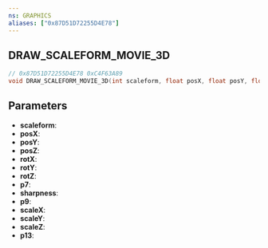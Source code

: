 ```yaml
---
ns: GRAPHICS
aliases: ["0x87D51D72255D4E78"]
---
```

## DRAW_SCALEFORM_MOVIE_3D

```c
// 0x87D51D72255D4E78 0xC4F63A89
void DRAW_SCALEFORM_MOVIE_3D(int scaleform, float posX, float posY, float posZ, float rotX, float rotY, float rotZ, float p7, float sharpness, float p9, float scaleX, float scaleY, float scaleZ, Any p13);
```

## Parameters
* **scaleform**: 
* **posX**: 
* **posY**: 
* **posZ**: 
* **rotX**: 
* **rotY**: 
* **rotZ**: 
* **p7**: 
* **sharpness**: 
* **p9**: 
* **scaleX**: 
* **scaleY**: 
* **scaleZ**: 
* **p13**: 

